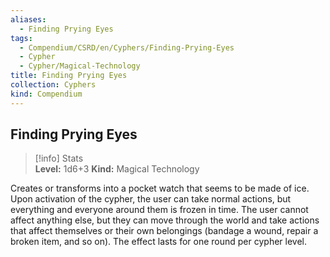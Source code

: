```yaml
---
aliases:
  - Finding Prying Eyes
tags:
  - Compendium/CSRD/en/Cyphers/Finding-Prying-Eyes
  - Cypher
  - Cypher/Magical-Technology
title: Finding Prying Eyes
collection: Cyphers
kind: Compendium
---
```

## Finding Prying Eyes  
>[!info] Stats  
> **Level:** 1d6+3 
> **Kind:** Magical Technology
  
Creates or transforms into a pocket watch that seems to be made of ice. Upon activation of the cypher, the user can take normal actions, but everything and everyone around them is frozen in time. The user cannot affect anything else, but they can move through the world and take actions that affect themselves or their own belongings (bandage a wound, repair a broken item, and so on). The effect lasts for one round per cypher level.
